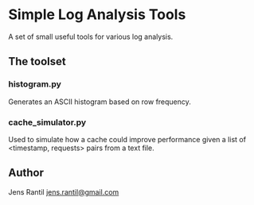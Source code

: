 Simple Log Analysis Tools
=========================
A set of small useful tools for various log analysis.

The toolset
-----------
### histogram.py
Generates an ASCII histogram based on row frequency.

### cache_simulator.py
Used to simulate how a cache could improve performance given a list of
<timestamp, requests> pairs from a text file.

Author
------
Jens Rantil <jens.rantil@gmail.com>
